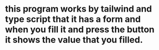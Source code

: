 # this program works by tailwind and type script that it has a form and when you fill it and press the button it shows the value that you filled.